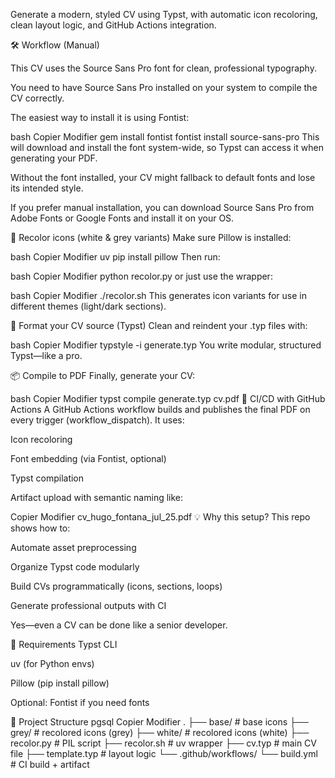 Generate a modern, styled CV using Typst, with automatic icon recoloring, clean layout logic, and GitHub Actions integration.

🛠️ Workflow (Manual)

This CV uses the Source Sans Pro font for clean, professional typography.

You need to have Source Sans Pro installed on your system to compile the CV correctly.

The easiest way to install it is using Fontist:

bash
Copier
Modifier
gem install fontist
fontist install source-sans-pro
This will download and install the font system-wide, so Typst can access it when generating your PDF.

Without the font installed, your CV might fallback to default fonts and lose its intended style.

If you prefer manual installation, you can download Source Sans Pro from Adobe Fonts or Google Fonts and install it on your OS.

🎨 Recolor icons (white & grey variants)
Make sure Pillow is installed:

bash
Copier
Modifier
uv pip install pillow
Then run:

bash
Copier
Modifier
python recolor.py
or just use the wrapper:

bash
Copier
Modifier
./recolor.sh
This generates icon variants for use in different themes (light/dark sections).

🧪 Format your CV source (Typst)
Clean and reindent your .typ files with:

bash
Copier
Modifier
typstyle -i generate.typ
You write modular, structured Typst—like a pro.

📦 Compile to PDF
Finally, generate your CV:

bash
Copier
Modifier
typst compile generate.typ cv.pdf
🚀 CI/CD with GitHub Actions
A GitHub Actions workflow builds and publishes the final PDF on every trigger (workflow_dispatch).
It uses:

Icon recoloring

Font embedding (via Fontist, optional)

Typst compilation

Artifact upload with semantic naming like:

Copier
Modifier
cv_hugo_fontana_jul_25.pdf
💡 Why this setup?
This repo shows how to:

Automate asset preprocessing

Organize Typst code modularly

Build CVs programmatically (icons, sections, loops)

Generate professional outputs with CI

Yes—even a CV can be done like a senior developer.

🧰 Requirements
Typst CLI

uv (for Python envs)

Pillow (pip install pillow)

Optional: Fontist if you need fonts

📁 Project Structure
pgsql
Copier
Modifier
.
├── base/               # base icons
├── grey/               # recolored icons (grey)
├── white/              # recolored icons (white)
├── recolor.py          # PIL script
├── recolor.sh          # uv wrapper
├── cv.typ              # main CV file
├── template.typ        # layout logic
└── .github/workflows/
    └── build.yml       # CI build + artifact